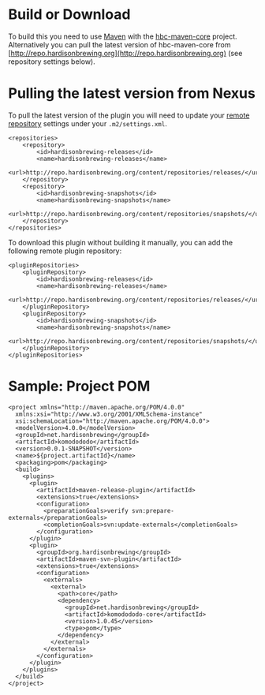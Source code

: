 # Build or Download
To build this you need to use [Maven](http://maven.apache.org/download.html) with the [hbc-maven-core](https://github.com/hardisonbrewing/hbc-maven-core) project. Alternatively you can pull the latest version of hbc-maven-core from [http://repo.hardisonbrewing.org](http://repo.hardisonbrewing.org) (see repository settings below).

# Pulling the latest version from Nexus
To pull the latest version of the plugin you will need to update your [remote repository](http://maven.apache.org/guides/introduction/introduction-to-repositories.html) settings under your `.m2/settings.xml`.

	<repositories>
		<repository>
			<id>hardisonbrewing-releases</id>
			<name>hardisonbrewing-releases</name>
			<url>http://repo.hardisonbrewing.org/content/repositories/releases/</url>
		</repository>
		<repository>
			<id>hardisonbrewing-snapshots</id>
			<name>hardisonbrewing-snapshots</name>
			<url>http://repo.hardisonbrewing.org/content/repositories/snapshots/</url>
		</repository>
	</repositories>

To download this plugin without building it manually, you can add the following remote plugin repository:

	<pluginRepositories>
		<pluginRepository>
			<id>hardisonbrewing-releases</id>
			<name>hardisonbrewing-releases</name>
			<url>http://repo.hardisonbrewing.org/content/repositories/releases/</url>
		</pluginRepository>
		<pluginRepository>
			<id>hardisonbrewing-snapshots</id>
			<name>hardisonbrewing-snapshots</name>
			<url>http://repo.hardisonbrewing.org/content/repositories/snapshots/</url>
		</pluginRepository>
	</pluginRepositories>

# Sample: Project POM
	
	<project xmlns="http://maven.apache.org/POM/4.0.0"
	  xmlns:xsi="http://www.w3.org/2001/XMLSchema-instance"
	  xsi:schemaLocation="http://maven.apache.org/POM/4.0.0">
	  <modelVersion>4.0.0</modelVersion>
	  <groupId>net.hardisonbrewing</groupId>
	  <artifactId>komodododo</artifactId>
	  <version>0.0.1-SNAPSHOT</version>
	  <name>${project.artifactId}</name>
	  <packaging>pom</packaging>
	  <build>
	    <plugins>
	      <plugin>
	        <artifactId>maven-release-plugin</artifactId>
	        <extensions>true</extensions>
	        <configuration>
	          <preparationGoals>verify svn:prepare-externals</preparationGoals>
	          <completionGoals>svn:update-externals</completionGoals>
	        </configuration>
	      </plugin>
	      <plugin>
	        <groupId>org.hardisonbrewing</groupId>
	        <artifactId>maven-svn-plugin</artifactId>
	        <extensions>true</extensions>
	        <configuration>
	          <externals>
	            <external>
	              <path>core</path>
	              <dependency>
	                <groupId>net.hardisonbrewing</groupId>
	                <artifactId>komodododo-core</artifactId>
	                <version>1.0.45</version>
	                <type>pom</type>
	              </dependency>
	            </external>
	          </externals>
	        </configuration>
	      </plugin>
	    </plugins>
	  </build>
	</project>